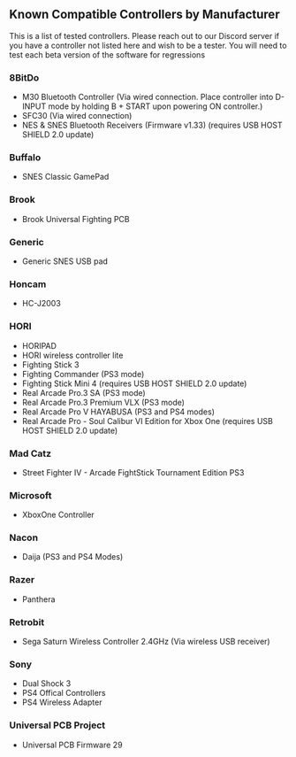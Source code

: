 ## Known Compatible Controllers by Manufacturer
This is a list of tested controllers. Please reach out to our Discord server if you have a controller not listed here and wish to be a tester.  You will need to test each beta version of the software for regressions

### 8BitDo
- M30 Bluetooth Controller (Via wired connection. Place controller into D-INPUT mode by holding B + START upon powering ON controller.)
- SFC30 (Via wired connection)
- NES & SNES Bluetooth Receivers (Firmware v1.33) (requires USB HOST SHIELD 2.0 update)

### Buffalo
- SNES Classic GamePad

### Brook
- Brook Universal Fighting PCB

### Generic
- Generic SNES USB pad

### Honcam
- HC-J2003

### HORI
- HORIPAD
- HORI wireless controller lite
- Fighting Stick 3
- Fighting Commander (PS3 mode)
- Fighting Stick Mini 4 (requires USB HOST SHIELD 2.0 update)
- Real Arcade Pro.3 SA (PS3 mode)
- Real Arcade Pro.3 Premium VLX (PS3 mode)
- Real Arcade Pro V HAYABUSA (PS3 and PS4 modes)
- Real Arcade Pro - Soul Calibur VI Edition for Xbox One (requires USB HOST SHIELD 2.0 update)

### Mad Catz
- Street Fighter IV - Arcade FightStick Tournament Edition PS3

### Microsoft
- XboxOne Controller

### Nacon
- Daija (PS3 and PS4 Modes)

### Razer
- Panthera

### Retrobit
- Sega Saturn Wireless Controller 2.4GHz (Via wireless USB receiver)

### Sony
- Dual Shock 3
- PS4 Offical Controllers
- PS4 Wireless Adapter

### Universal PCB Project
- Universal PCB Firmware 29
